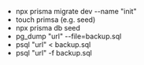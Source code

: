 - npx prisma migrate dev --name "init"
- touch primsa (e.g. seed)
- npx prisma db seed
- pg_dump "url" --file=backup.sql
- psql "url" < backup.sql
- psql "url" -f backup.sql
